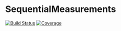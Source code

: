# SequentialMeasurements

[![Build Status](https://github.com/diego-bernal/SequentialMeasurements.jl/actions/workflows/CI.yml/badge.svg?branch=main)](https://github.com/diego-bernal/SequentialMeasurements.jl/actions/workflows/CI.yml?query=branch%3Amain)
[![Coverage](https://codecov.io/gh/diego-bernal/SequentialMeasurements.jl/branch/main/graph/badge.svg)](https://codecov.io/gh/diego-bernal/SequentialMeasurements.jl)

